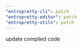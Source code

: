 ```yaml
---
"entropretty-cli": patch
"entropretty-editor": patch
"entropretty-utils": patch
---
```


update compiled code
